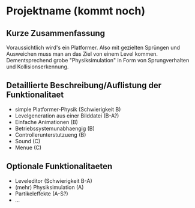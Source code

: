 # Projektname (kommt noch)

## Kurze Zusammenfassung
Voraussichtlich wird's ein Platformer. Also mit gezielten Sprüngen und
Ausweichen muss man an das Ziel von einem Level kommen. Dementsprechend grobe
"Physiksimulation" in Form von Sprungverhalten und Kollisionserkennung.

## Detaillierte Beschreibung/Auflistung der Funktionalitaet
- simple Platformer-Physik (Schwierigkeit B)
- Levelgeneration aus einer Bilddatei (B-A?)
- Einfache Animationen (B)
- Betriebssystemunabhaengig (B)
- Controllerunterstutzueng (B)
- Sound (C)
- Menue (C)

## Optionale Funktionalitaeten
- Leveleditor (Schwierigkeit B-A)
- (mehr) Physiksimulation (A)
- Partikeleffekte (A-S?)
- ...
